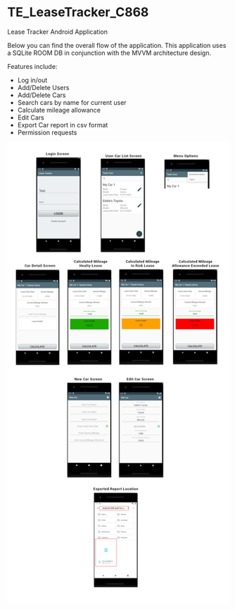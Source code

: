 # TE_LeaseTracker_C868
Lease Tracker Android Application

Below you can find the overall flow of the application. 
This application uses a SQLite ROOM DB in conjunction with the MVVM architecture design. 

Features include:
- Log in/out
- Add/Delete Users
- Add/Delete Cars
- Search cars by name for current user
- Calculate mileage allowance
- Edit Cars
- Export Car report in csv format
- Permission requests

<img src="images/appFlow.png" width="1000">

